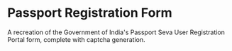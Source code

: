 # Passport Registration Form

A recreation of the Government of India's Passport Seva User Registration Portal form, complete with captcha generation.
